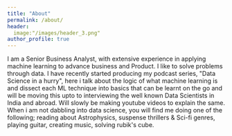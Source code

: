 ```yaml
---
title: "About"
permalink: /about/
header:
  image:"/images/header_3.png"
author_profile: true
---
```


I am a Senior Business Analyst, with extensive experience in applying machine learning to advance business and Product. I like to solve problems through data.
I have recently started producing my podcast series, "Data Science in a hurry", here i talk about the logic of what machine learning is and dissect each ML technique into basics that can be learnt on the go and will be moving this upto to interviewing the well known Data Scientists in India and abroad. Will slowly be making youtube videos to explain the same.
When i am not dabbling into data science, you will find me doing one of the following; reading about Astrophysics, suspense thrillers & Sci-fi genres, playing guitar, creating music, solving rubik's cube.

